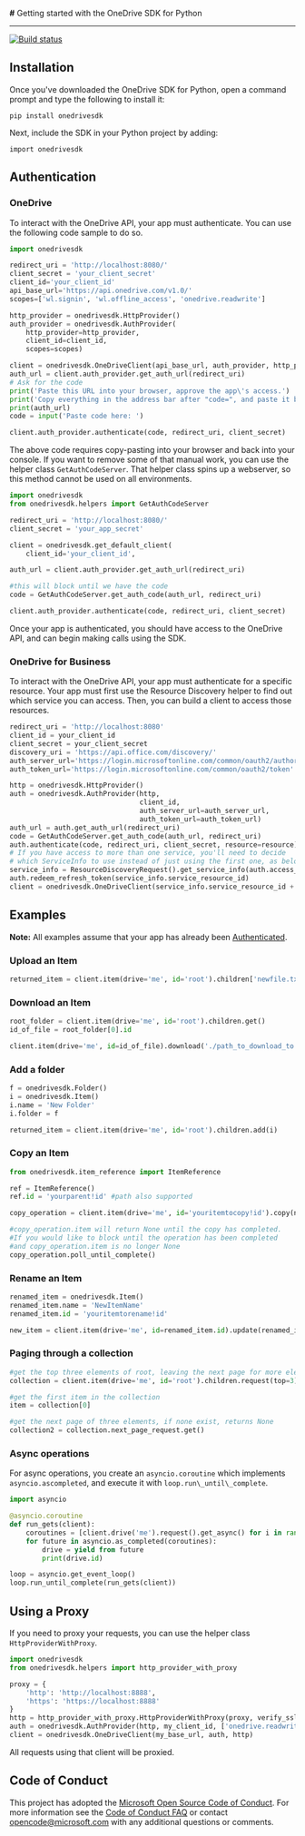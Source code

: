 **#** Getting started with the OneDrive SDK for Python

------------------------------------------------------------------------
[![Build status](https://ci.appveyor.com/api/projects/status/x1cjahp817w6r455?svg=true)](https://ci.appveyor.com/project/OneDrive/vroom-client-python)

## Installation

Once you've downloaded the OneDrive SDK for Python, open a command prompt and type the following to install it:

<pre><code>pip install onedrivesdk</code></pre>

Next, include the SDK in your Python project by adding:

<pre><code>import onedrivesdk</code></pre>

## Authentication

### OneDrive

To interact with the OneDrive API, your app must authenticate. You can use the following code sample to do so.

```python
import onedrivesdk

redirect_uri = 'http://localhost:8080/'
client_secret = 'your_client_secret'
client_id='your_client_id'
api_base_url='https://api.onedrive.com/v1.0/'
scopes=['wl.signin', 'wl.offline_access', 'onedrive.readwrite']

http_provider = onedrivesdk.HttpProvider()
auth_provider = onedrivesdk.AuthProvider(
    http_provider=http_provider,
    client_id=client_id,
    scopes=scopes)

client = onedrivesdk.OneDriveClient(api_base_url, auth_provider, http_provider)
auth_url = client.auth_provider.get_auth_url(redirect_uri)
# Ask for the code
print('Paste this URL into your browser, approve the app\'s access.')
print('Copy everything in the address bar after "code=", and paste it below.')
print(auth_url)
code = input('Paste code here: ')

client.auth_provider.authenticate(code, redirect_uri, client_secret)
```

The above code requires copy-pasting into your browser and back into your console. If you want to remove some of
that manual work, you can use the helper class `GetAuthCodeServer`. That helper class spins up a webserver, so
this method cannot be used on all environments.

```python
import onedrivesdk
from onedrivesdk.helpers import GetAuthCodeServer

redirect_uri = 'http://localhost:8080/'
client_secret = 'your_app_secret'

client = onedrivesdk.get_default_client(
    client_id='your_client_id',

auth_url = client.auth_provider.get_auth_url(redirect_uri)

#this will block until we have the code
code = GetAuthCodeServer.get_auth_code(auth_url, redirect_uri)

client.auth_provider.authenticate(code, redirect_uri, client_secret)
```

Once your app is authenticated, you should have access to the OneDrive API, and
can begin making calls using the SDK.

### OneDrive for Business

To interact with the OneDrive API, your app must authenticate for a specific resource. Your
app must first use the Resource Discovery helper to find out which service you can access.
Then, you can build a client to access those resources.

```python
redirect_uri = 'http://localhost:8080'
client_id = your_client_id
client_secret = your_client_secret
discovery_uri = 'https://api.office.com/discovery/'
auth_server_url='https://login.microsoftonline.com/common/oauth2/authorize',
auth_token_url='https://login.microsoftonline.com/common/oauth2/token'

http = onedrivesdk.HttpProvider()
auth = onedrivesdk.AuthProvider(http,
                                client_id,
                                auth_server_url=auth_server_url,
                                auth_token_url=auth_token_url)
auth_url = auth.get_auth_url(redirect_uri)
code = GetAuthCodeServer.get_auth_code(auth_url, redirect_uri)
auth.authenticate(code, redirect_uri, client_secret, resource=resource)
# If you have access to more than one service, you'll need to decide
# which ServiceInfo to use instead of just using the first one, as below.
service_info = ResourceDiscoveryRequest().get_service_info(auth.access_token)[0]
auth.redeem_refresh_token(service_info.service_resource_id)
client = onedrivesdk.OneDriveClient(service_info.service_resource_id + '/_api/v2.0/', auth, http)
```

## Examples

**Note:** All examples assume that your app has already been
[Authenticated](#authentication).

### Upload an Item

```python
returned_item = client.item(drive='me', id='root').children['newfile.txt'].upload('./path_to_file.txt')
```

### Download an Item

```python
root_folder = client.item(drive='me', id='root').children.get()
id_of_file = root_folder[0].id

client.item(drive='me', id=id_of_file).download('./path_to_download_to.txt')
```

### Add a folder

```python
f = onedrivesdk.Folder()
i = onedrivesdk.Item()
i.name = 'New Folder'
i.folder = f

returned_item = client.item(drive='me', id='root').children.add(i)
```

### Copy an Item

```python
from onedrivesdk.item_reference import ItemReference

ref = ItemReference()
ref.id = 'yourparent!id' #path also supported

copy_operation = client.item(drive='me', id='youritemtocopy!id').copy(name='new copied name', parent_reference=ref).post()

#copy_operation.item will return None until the copy has completed.
#If you would like to block until the operation has been completed
#and copy_operation.item is no longer None
copy_operation.poll_until_complete()

```

### Rename an Item

```python
renamed_item = onedrivesdk.Item()
renamed_item.name = 'NewItemName'
renamed_item.id = 'youritemtorename!id'

new_item = client.item(drive='me', id=renamed_item.id).update(renamed_item)
```

### Paging through a collection

```python
#get the top three elements of root, leaving the next page for more elements
collection = client.item(drive='me', id='root').children.request(top=3).get()

#get the first item in the collection
item = collection[0]

#get the next page of three elements, if none exist, returns None
collection2 = collection.next_page_request.get()
```

### Async operations

For async operations, you create an `asyncio.coroutine` which
implements `asyncio.ascompleted`, and execute it with
`loop.run\_until\_complete`.

```python
import asyncio

@asyncio.coroutine
def run_gets(client):
    coroutines = [client.drive('me').request().get_async() for i in range(3)]
    for future in asyncio.as_completed(coroutines):
        drive = yield from future
        print(drive.id)

loop = asyncio.get_event_loop()
loop.run_until_complete(run_gets(client))   
```

## Using a Proxy
If you need to proxy your requests, you can use the helper class `HttpProviderWithProxy`.
```python
import onedrivesdk
from onedrivesdk.helpers import http_provider_with_proxy

proxy = {
    'http': 'http://localhost:8888',
    'https': 'https://localhost:8888'
}
http = http_provider_with_proxy.HttpProviderWithProxy(proxy, verify_ssl=True)
auth = onedrivesdk.AuthProvider(http, my_client_id, ['onedrive.readwrite'])
client = onedrivesdk.OneDriveClient(my_base_url, auth, http)
```

All requests using that client will be proxied.

## Code of Conduct

This project has adopted the [Microsoft Open Source Code of Conduct](https://opensource.microsoft.com/codeofconduct/). For more information see the [Code of Conduct FAQ](https://opensource.microsoft.com/codeofconduct/faq/) or contact [opencode@microsoft.com](mailto:opencode@microsoft.com) with any additional questions or comments.
